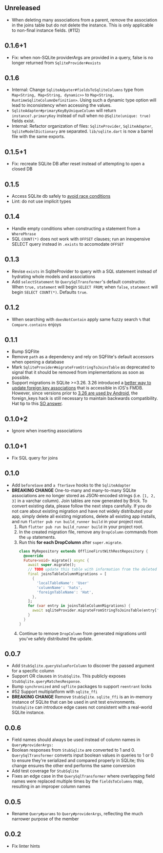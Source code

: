 ## Unreleased

* When deleting many associations from a parent, remove the association in the joins table but do not delete the instance. This is only applicable to non-final instance fields. (#112)

## 0.1.6+1

* Fix: when non-SQLite providerArgs are provided in a query, false is no longer returned from `SqliteProvider#exists`

## 0.1.6

* Internal: Change `SqliteAdpater#fieldsToSqliteColumns` type from `Map<String, Map<String, dynamic>>` to `Map<String, RuntimeSqliteColumnDefinition>`. Using such a dynamic type option will lead to inconsistency when accessing the values.
* `SqliteAdapter#primaryKeyByUniqueColumn` will return `instance?.primaryKey` instead of null when no `@Sqlite(unique: true)` fields exist.
* Internal: Refactor organization of files: `SqliteProvider`, `SqliteAdapter`, `SqliteModelDictionary` are separated. `lib/sqlite.dart` is now a barrel file with the same exports.

## 0.1.5+1

* Fix: recreate SQLite DB after reset instead of attempting to open a closed DB

## 0.1.5

* Access SQLite db safely to [avoid race conditions](https://github.com/tekartik/sqflite/blob/master/sqflite/doc/opening_db.md#prevent-database-locked-issue)
* Lint: do not use implicit types

## 0.1.4

* Handle empty conditions when constructing a statement from a `WherePhrase`
* SQL `COUNT(*)` does not work with `OFFSET` clauses; run an inexpensive SELECT query instead in `.exists` to accomodate `OFFSET`

## 0.1.3

* Revise `exists` in SqliteProvider to query with a SQL statement instead of hydrating whole models and associations
* Add `selectStatement` to `QuerySqlTransformer`'s default constructor. When `true,` `statement` will begin `SELECT FROM`; when `false`, `statement` will begin `SELECT COUNT(*)`. Defaults `true`.

## 0.1.2

* When searching with `doesNotContain` apply same fuzzy search `%` that `Compare.contains` enjoys

## 0.1.1

* Bump SQFlite
* Remove `path` as a dependency and rely on SQFlite's default accessors when opening a database
* Mark `SqliteProvider#migrateFromStringToJoinsTable` as deprecated to signal that it should be removed from implementations as soon as possible.
* Support migrations in SQLite >=3.26. 3.26 introduced a [better way to update foreign key associations](https://www.sqlite.org/lang_altertable.html#alter_table_rename) that is accessible in iOS's FMDB. However, since versions prior to [3.26 are used by Android](https://developer.android.com/reference/android/database/sqlite/package-summary), the foreign_keys hack is still necessary to maintain backwards compatibility. Hat tip to this [SO answer](https://stackoverflow.com/questions/4897867/update-foreign-key-references-when-doing-the-sqlite-alter-table-trick#comment98105840_4897867).

## 0.1.0+2

* Ignore when inserting associations

## 0.1.0+1

* Fix SQL query for joins

## 0.1.0

* Add `beforeSave` and `a fterSave` hooks to the `SqliteAdapter`
* **BREAKING CHANGE** One-to-many and many-to-many SQLite associations are no longer stored as JSON-encoded strings (i.e. `[1, 2, 3]` in a varchar column). Join tables are now generated by Brick. To convert existing data, please follow the next steps carefully. If you do not care about existing migration and have not widely distributed your app, simply delete all existing migrations, delete all existing app installs, and run `flutter pub run build_runner build` in your project root.
    1. Run `flutter pub run build_runner build` in your project root.
    1. In the created migration file, remove any `DropColumn` commands from the `up` statements.
    1. Run this **for each DropColumn** after `super.migrate`.
        ```dart
        class MyRepository extends OfflineFirstWithRestRepository {
          @override
          Future<void> migrate() async {
            await super.migrate();
            // TODO update this table with information from the deleted `DropColumn` commands in step 2.
            final joinsTableColumnMigrations = [
              {
                'localTableName': 'User'
                'columnName': 'hats',
                'foreignTableName': 'Hat',
              },
            ];
            for (var entry in joinsTableColumnMigrations) {
              await sqliteProvider.migrateFromStringToJoinsTable(entry['columnName'], entry['localTableName'], entry['foreignTableName']);
            }
          }
        }
        ```
    1. Continue to remove `DropColumn` from generated migrations until you've safely distributed the update.

## 0.0.7

* Add `StubSqlite.queryValueForColumn` to discover the passed argument for a specific column
* Support OR clauses in `StubSqlite`. This publicly exposes `StubSqlite.queryMatchesResponse`.
* Bump `synchronized` and `sqflite` packages to support `reentrant` locks
* #52 Support multiplatform with `sqlite_ffi`
* **BREAKING CHANGE** Remove `StubSqlite`. `sqlite_ffi` is an in-memory instance of SQLite that can be used in unit test environments. `StubSqlite` can introduce edge cases not consistent with a real-world SQLite instance.

## 0.0.6

* Field names should always be used instead of column names in `Query#providerArgs:`
* Boolean responses from `StubSqlite` are converted to 1 and 0. `QuerySqlTransformer` converts input boolean values in queries to 1 or 0 to ensure they're serialized and compared properly in SQLite; this change ensures the other end performs the same conversion
* Add test coverage for `StubSqlite`
* Fixes an edge case in the `QuerySqlTransformer` where overlapping field names were replaced multiple times by the `fieldsToColumns` map, resulting in an improper column names

## 0.0.5

* Rename `Query#params` to `Query#providerArgs`, reflecting the much narrower purpose of the member

## 0.0.2

* Fix linter hints
